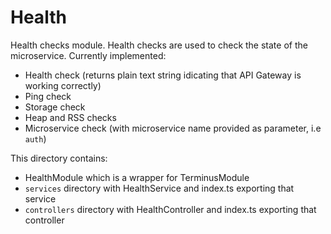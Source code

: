 # Health

Health checks module. Health checks are used to check the state of the microservice. Currently implemented:

- Health check (returns plain text string idicating that API Gateway is working correctly)
- Ping check
- Storage check
- Heap and RSS checks
- Microservice check (with microservice name provided as parameter, i.e `auth`)

This directory contains:

- HealthModule which is a wrapper for TerminusModule
- `services` directory with HealthService and index.ts exporting that service
- `controllers` directory with HealthController and index.ts exporting that controller
